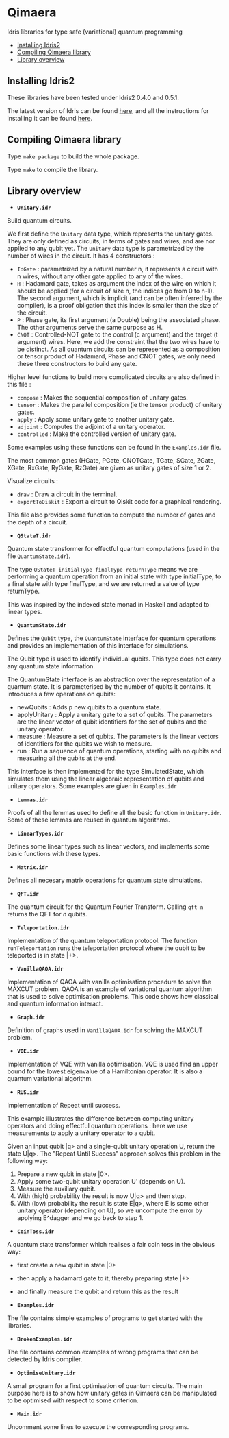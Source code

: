 # Qimaera
Idris libraries for type safe (variational) quantum programming
    
 * [Installing Idris2](#installing)
 * [Compiling Qimaera library](#compiling)
 * [Library overview](#overview)

## <a id="installing"></a> Installing Idris2

These libraries have been tested under Idris2 0.4.0 and 0.5.1.

The latest version of Idris can be found [here](https://www.idris-lang.org/pages/download.html), and all the instructions for installing it can be found [here](https://idris2.readthedocs.io/en/latest/tutorial/starting.html).


## <a id="compiling"></a> Compiling Qimaera library

Type `make package` to build the whole package.

Type `make` to compile the library.



## <a id="overview"></a> Library overview

  * **`Unitary.idr`**

Build quantum circuits.

We first define the `Unitary` data type, which represents the unitary gates. They are only defined as circuits, in terms of gates and wires, and are nor applied to any qubit yet.
The `Unitary` data type is parametrized by the number of wires in the circuit. It has 4 constructors : 
 * `IdGate` : parametrized by a natural number n, it represents a circuit with n wires, without any other gate applied to any of the wires.
 * `H`      : Hadamard gate, takes as argument the index of the wire on which it should be applied (for a circuit of size n, the indices go from 0 to n-1). The second argument, which is implicit (and can be often inferred by the compiler), is a proof obligation that this index is smaller than the size of the circuit.
 * `P`      : Phase gate, its first argument (a Double) being the associated phase. The other arguments serve the same purpose as H.
 * `CNOT`   : Controlled-NOT gate to the control (c argument) and the target (t argument) wires. Here, we add the constraint that the two wires have to be distinct.
As all quantum circuits can be represented as a composition or tensor product of Hadamard, Phase and CNOT gates, we only need these three constructors to build any gate.


Higher level functions to build more complicated circuits are also defined in this file :

 * `compose`    : Makes the sequential composition of unitary gates.
 * `tensor`     : Makes the parallel composition (ie the tensor product) of unitary gates.
 * `apply`      : Apply some unitary gate to another unitary gate.
 * `adjoint`    : Computes the adjoint of a unitary operator.
 * `controlled` : Make the controlled version of unitary gate.

Some examples using these functions can be found in the `Examples.idr` file.

The most common gates (HGate, PGate, CNOTGate, TGate, SGate, ZGate, XGate, RxGate, RyGate, RzGate) are given as unitary gates of size 1 or 2.

Visualize circuits : 

 * `draw`           : Draw a circuit in the terminal.
 * `exportToQiskit` : Export a circuit to Qiskit code for a graphical rendering.

This file also provides some function to compute the number of gates and the depth of a circuit.


  * **`QStateT.idr`**

Quantum state transformer for effectful quantum computations (used in the file `QuantumState.idr`).

The type `QStateT initialType finalType returnType` means we are performing a quantum operation from an initial state with type initialType, to a final state with type finalType, and we are returned a value of type returnType.

This was inspired by the indexed state monad in Haskell and adapted to linear types. 


  * **`QuantumState.idr`**

Defines the `Qubit` type, the `QuantumState` interface for quantum operations and provides an implementation of this interface for simulations.

The Qubit type is used to identify individual qubits. This type does not carry any quantum state information.

The QuantumState interface is an abstraction over the representation of a quantum state. It is parameterised by the number of qubits it contains. It introduces a few operations on qubits:
 * newQubits    : Adds p new qubits to a quantum state.
 * applyUnitary : Apply a unitary gate to a set of qubits. The parameters are the linear vector of qubit identifiers for the set of qubits and the unitary operator.
 * measure      : Measure a set of qubits. The parameters is the linear vectors of identifiers for the qubits we wish to measure.
 * run          : Run a sequence of quantum operations, starting with no qubits and measuring all the qubits at the end.

This interface is then implemented for the type SimulatedState, which simulates them using the linear algebraic representation of qubits and unitary operators. Some examples are given in `Examples.idr`


  * **`Lemmas.idr`**

Proofs of all the lemmas used to define all the basic function in `Unitary.idr`. Some of these lemmas are reused in quantum algorithms.

  * **`LinearTypes.idr`**

Defines some linear types such as linear vectors, and implements some basic functions with these types.

  * **`Matrix.idr`**

Defines all necesary matrix operations for quantum state simulations.

  * **`QFT.idr`**

The quantum circuit for the Quantum Fourier Transform. Calling `qft n` returns the QFT for $n$ qubits.

  * **`Teleportation.idr`**

Implementation of the quantum teleportation protocol. 
The function `runTeleportation` runs the teleportation protocol where the qubit to be teleported is in state |+>.

  * **`VanillaQAOA.idr`**

Implementation of QAOA with vanilla optimisation procedure to solve the MAXCUT problem.
QAOA is an example of variational quantum algorithm that is used to solve optimisation problems.
This code shows how classical and quantum information interact.


  * **`Graph.idr`**

Definition of graphs used in `VanillaQAOA.idr` for solving the MAXCUT problem.

  * **`VQE.idr`**

Implementation of VQE with vanilla optimisation.
VQE is used find an upper bound for the lowest eigenvalue of a Hamiltonian operator.
It is also a quantum variational algorithm.

  * **`RUS.idr`**

Implementation of Repeat until success.

This example illustrates the difference between computing unitary operators and doing effectful quantum operations : here we use measurements to apply a unitary operator to a qubit.

Given an input qubit |q> and a single-qubit unitary operation U, return the state U|q>. The "Repeat Until Success" approach solves this problem in the following way:

 1. Prepare a new qubit in state |0>.
 2. Apply some two-qubit unitary operation U' (depends on U).
 3. Measure the auxiliary qubit.
 4. With (high) probability the result is now U|q> and then stop.
 5. With (low) probability the result is state E|q>, where E is some other unitary operator (depending on U), so we uncompute the error by applying E^dagger and we go back to step 1.

  * **`CoinToss.idr`**

A quantum state transformer which realises a fair coin toss in the obvious way: 
 * first create a new qubit in state |0>
 * then apply a hadamard gate to it, thereby preparing state |+>
 * and finally measure the qubit and return this as the result

  * **`Examples.idr`**

The file contains simple examples of programs to get started with the libraries.

  * **`BrokenExamples.idr`**

The file contains common examples of wrong programs that can be detected by Idris compiler.

  * **`OptimiseUnitary.idr`**

A small program for a first optimisation of quantum circuits. The main purpose here is to show how unitary gates in Qimaera can be manipulated to be optimised with respect to some criterion.

  * **`Main.idr`**

Uncomment some lines to execute the corresponding programs.
